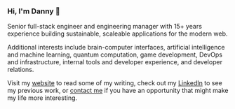 ### Hi, I'm Danny 👋

Senior full-stack engineer and engineering manager with 15+ years experience building sustainable, scaleable applications for the modern web.

Additional interests include brain-computer interfaces, artificial intelligence and machine learning, quantum computation, game development, DevOps and infrastructure, internal tools and developer experience, and developer relations.

Visit my [website](https://www.danielsellergren.com) to read some of my writing, check out my [LinkedIn](https://www.linkedin.com/in/daniel-sellergren/) to see my previous work, or [contact me](mailto:danielsellergren@gmail.com) if you have an opportunity that might make my life more interesting.
